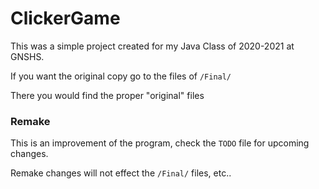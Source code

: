 # ClickerGame
This was a simple project created for my Java Class of 2020-2021 at GNSHS. 

If you want the original copy go to the files of `/Final/`

There you would find the proper "original" files

### Remake
This is an improvement of the program, check the `TODO` file for upcoming changes.

Remake changes will not effect the `/Final/` files, etc..